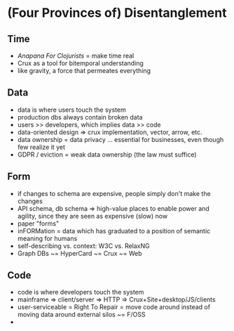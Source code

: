 # (Four Provinces of) Disentanglement

## Time

- _Anapana For Clojurists_ = make time real
- Crux as a tool for bitemporal understanding
- like gravity, a force that permeates everything 

## Data

- data is where users touch the system
- production dbs always contain broken data
- users >> developers, which implies data >> code
- data-oriented design => crux implementation, vector, arrow, etc.
- data ownership = data privacy ... essential for businesses, even though few realize it yet
- GDPR / eviction = weak data ownership (the law must suffice)

## Form

- if changes to schema are expensive, people simply don't make the changes
- API schema, db schema => high-value places to enable power and agility, since they are seen as expensive (slow) now
- paper "forms"
- inFORMation = data which has graduated to a position of semantic meaning for humans
- self-describing vs. context: W3C vs. RelaxNG
- Graph DBs ~= HyperCard ~= Crux ~= Web

## Code 

- code is where developers touch the system
- mainframe => client/server => HTTP => Crux+Site+desktop/JS/clients
- user-serviceable = Right To Repair = move code around instead of moving data around external silos ~= F/OSS
- 